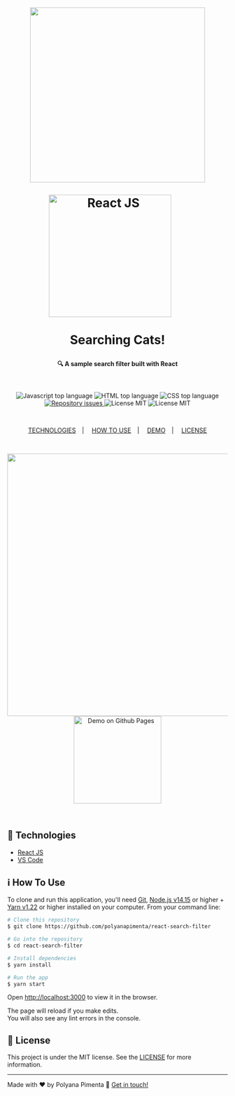 <h1 align="center">
  <img src="https://ik.imagekit.io/polyanapimenta/github/logo_searching_cats_37KYkNkeL9.png" width="400"/>
  
  <br/>
  
  <img alt="React JS" src="https://ik.imagekit.io/polyanapimenta/github/react__M52L9bIV.png" width="280"/>&emsp;&nbsp;

  Searching Cats!
</h1>

<h4 align="center">🔍 A sample search filter built with React</h4>

<br/>

<p align="center">
  <img alt="Javascript top language" src="https://img.shields.io/badge/javascript-46.9%25-blue?style=for-the-badge&logo=javascript" />
  
  <img alt="HTML top language" src="https://img.shields.io/badge/html-26.9%25-blue?style=for-the-badge&logo=html5" />
  
  <img alt="CSS top language" src="https://img.shields.io/badge/css-26.2%25-blue?style=for-the-badge&logo=css3" />
  
  <a href="https://github.com/polyanapimenta/react-search-filter/issues">
    <img alt="Repository issues" src="https://img.shields.io/github/issues/polyanapimenta/react-search-filter?style=for-the-badge" />
  </a>
  
  <img alt="License MIT" src="https://img.shields.io/github/license/polyanapimenta/react-search-filter?style=for-the-badge" />
  
  <img alt="License MIT" src="https://img.shields.io/badge/last%20commit-january%202021-orange?style=for-the-badge" />
</p>

<br/>

<p align="center">
  <a href="#rocket-technologies">TECHNOLOGIES</a>&emsp;|&emsp;
  <a href="#information_source-how-to-use">HOW TO USE</a>&emsp;|&emsp;
  <a href="#demo">DEMO</a>&emsp;|&emsp;
  <a href="#memo-license">LICENSE</a>
</p>

<br/>

<p id="demo" align="center">
  <img src="https://ik.imagekit.io/polyanapimenta/github/Searching_Cats_jzosWgra2Z.gif" width="600"/>
  
  <a href="https://google.com" target="_blank">
    <img alt="Demo on Github Pages" src="https://ik.imagekit.io/polyanapimenta/github/btn-demo_OvSH9XZU0.png" width="200"/>
  </a>
</p>

<br/>

## :rocket: Technologies
- [React JS](https://reactjs.org)
- [VS Code](https://code.visualstudio.com)
  

## :information_source: How To Use
To clone and run this application, you'll need [Git](https://git-scm.com), [Node.js v14.15](https://nodejs.org/en/) or higher + [Yarn v1.22](https://yarnpkg.com/) or higher installed on your computer. From your command line:


```bash
# Clone this repository
$ git clone https://github.com/polyanapimenta/react-search-filter

# Go into the repository
$ cd react-search-filter

# Install dependencies
$ yarn install

# Run the app
$ yarn start
```

Open [http://localhost:3000](http://localhost:3000) to view it in the browser.

The page will reload if you make edits.\
You will also see any lint errors in the console.


## :memo: License
This project is under the MIT license. See the [LICENSE](https://github.com/polyanapimenta/react-search-filter/blob/main/LICENSE) for more information.

---

Made with ♥ by Polyana Pimenta :wave: [Get in touch!](https://www.linkedin.com/in/polyanapimenta/)